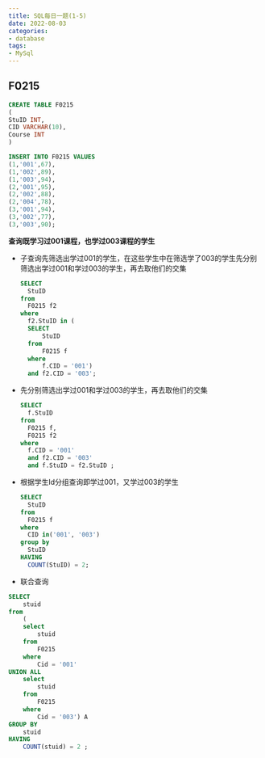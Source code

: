```yaml
---
title: SQL每日一题(1-5)
date: 2022-08-03
categories:
- database
tags:
- MySql
---
```


## F0215

```sql
CREATE TABLE F0215
(
StuID INT,
CID VARCHAR(10),
Course INT
)

INSERT INTO F0215 VALUES
(1,'001',67),
(1,'002',89),
(1,'003',94),
(2,'001',95),
(2,'002',88),
(2,'004',78),
(3,'001',94),
(3,'002',77),
(3,'003',90);
```

**查询既学习过001课程，也学过003课程的学生**

* 子查询先筛选出学过001的学生，在这些学生中在筛选学了003的学生先分别筛选出学过001和学过003的学生，再去取他们的交集

  ```sql
  SELECT
  	StuID
  from
  	F0215 f2
  where
  	f2.StuID in (
  	SELECT
  		StuID
  	from
  		F0215 f
  	where
  		f.CID = '001')
  	and f2.CID = '003';
  ```

* 先分别筛选出学过001和学过003的学生，再去取他们的交集

  ```sql
  SELECT
  	f.StuID
  from
  	F0215 f,
  	F0215 f2
  where
  	f.CID = '001'
  	and f2.CID = '003'
  	and f.StuID = f2.StuID ;
  ```

* 根据学生Id分组查询即学过001，又学过003的学生

  ```sql
  SELECT
  	StuID
  from
  	F0215 f
  where
  	CID in('001', '003')
  group by
  	StuID
  HAVING
  	COUNT(StuID) = 2;
  ```

* 联合查询

```sql
SELECT
	stuid
from
	(
	select
		stuid
	from
		F0215
	where
		Cid = '001'
UNION ALL
	select
		stuid
	from
		F0215
	where
		Cid = '003') A
GROUP BY
	stuid
HAVING
	COUNT(stuid) = 2 ;
```

